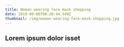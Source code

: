 ```yaml
---
title: Woman wearing face mask shopping
date: 2019-09-06T08:28:44.549Z
thumbnail: /img/woman-wearing-face-mask-shopping.jpg
---
```

## Lorem ipsum dolor isset
